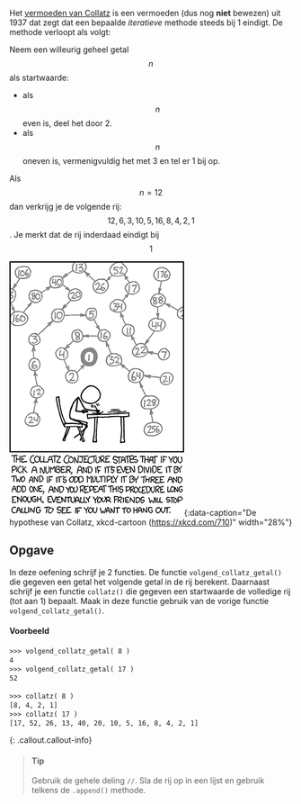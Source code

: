 Het <a href='https://nl.wikipedia.org/wiki/Vermoeden_van_Collatz' target='_blanc'>vermoeden van Collatz</a> is een vermoeden (dus nog **niet** bewezen) uit 1937 dat zegt dat een bepaalde *iteratieve* methode steeds bij 1 eindigt. De methode verloopt als volgt:

Neem een willeurig geheel getal $$n$$ als startwaarde:

- als $$n$$ even is, deel het door 2.
- als $$n$$ oneven is, vermenigvuldig het met 3 en tel er 1 bij op.

Als $$n= 12$$ dan verkrijg je de volgende rij: $$12, 6, 3, 10, 5, 16, 8, 4, 2, 1$$. Je merkt dat de rij inderdaad eindigt bij $$1$$

![Collatz conjecture](media/collatz_conjecture.png "Collatz conjecture"){:data-caption="De hypothese van Collatz, xkcd-cartoon (https://xkcd.com/710)" width="28%"}

## Opgave
In deze oefening schrijf je 2 functies. De functie `volgend_collatz_getal()` die gegeven een getal het volgende getal in de rij berekent. 
Daarnaast schrijf je een functie `collatz()` die gegeven een startwaarde de volledige rij (tot aan 1) bepaalt. Maak in deze functie gebruik van de vorige functie `volgend_collatz_getal()`.

#### Voorbeeld
```
>>> volgend_collatz_getal( 8 )
4
>>> volgend_collatz_getal( 17 )
52

>>> collatz( 8 )
[8, 4, 2, 1]
>>> collatz( 17 )
[17, 52, 26, 13, 40, 20, 10, 5, 16, 8, 4, 2, 1]
```

{: .callout.callout-info}
> #### Tip
> Gebruik de gehele deling `//`.
> Sla de rij op in een lijst en gebruik telkens de `.append()` methode.
